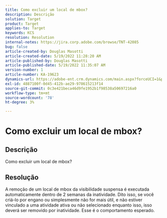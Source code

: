 ```yaml
---
title: Como excluir um local de mbox?
description: Descrição
solution: Target
product: Target
applies-to: Target
keywords: KCS
resolution: Resolution
internal-notes: https://jira.corp.adobe.com/browse/TNT-42085
bug: false
article-created-by: Douglas Masotti
article-created-date: 5/19/2022 11:28:20 AM
article-published-by: Douglas Masotti
article-published-date: 5/19/2022 11:35:07 AM
version-number: 1
article-number: KA-19623
dynamics-url: https://adobe-ent.crm.dynamics.com/main.aspx?forceUCI=1&pagetype=entityrecord&etn=knowledgearticle&id=09bdf6c7-66d7-ec11-a7b5-000d3a3add22
exl-id: 4887100f-0d45-412b-ae29-978615213f14
source-git-commit: 0c3e421beca46d9fe1952b1f98538a50697216a0
workflow-type: tm+mt
source-wordcount: '78'
ht-degree: 3%

---
```


# Como excluir um local de mbox?

## Descrição

Como excluir um local de mbox?

## Resolução


A remoção de um local de mbox da visibilidade suspensa é executada automaticamente dentro de 2 semanas da inatividade. Dito isso, se você criá-lo por engano ou simplesmente não for mais útil, e não estiver vinculado a uma atividade ativa ou não selecionado enquanto isso, isso deverá ser removido por inatividade. Esse é o comportamento esperado.
